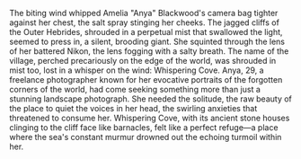 The biting wind whipped Amelia "Anya" Blackwood's camera bag tighter against her chest, the salt spray stinging her cheeks.  The jagged cliffs of the Outer Hebrides, shrouded in a perpetual mist that swallowed the light, seemed to press in, a silent, brooding giant.  She squinted through the lens of her battered Nikon, the lens fogging with a salty breath.  The name of the village, perched precariously on the edge of the world, was shrouded in mist too, lost in a whisper on the wind:  Whispering Cove.  Anya, 29, a freelance photographer known for her evocative portraits of the forgotten corners of the world, had come seeking something more than just a stunning landscape photograph.  She needed the solitude, the raw beauty of the place to quiet the voices in her head, the swirling anxieties that threatened to consume her.  Whispering Cove, with its ancient stone houses clinging to the cliff face like barnacles, felt like a perfect refuge—a place where the sea's constant murmur drowned out the echoing turmoil within her.
